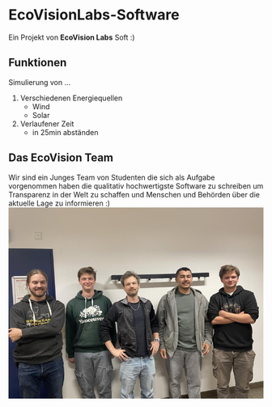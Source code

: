# EcoVisionLabs-Software
Ein Projekt von **EcoVision Labs** Soft :)



## Funktionen
Simulierung von ...

<ol>
  <li>Verschiedenen Energiequellen <ul>
      <li>Wind</li>
      <li>Solar</li>
  </ul></li>
  <li>Verlaufener Zeit <ul>
      <li>in 25min abständen </li>
  </ul></li>
</ol>


## Das EcoVision Team

Wir sind ein Junges Team von Studenten die sich als Aufgabe vorgenommen haben die qualitativ hochwertigste Software zu schreiben um Transparenz in der Welt zu schaffen und Menschen und Behörden über die aktuelle Lage zu informieren :)
![the team](Image.jpg)

